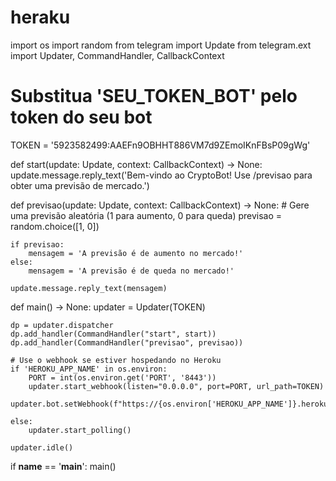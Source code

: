 # heraku 
import os
import random
from telegram import Update
from telegram.ext import Updater, CommandHandler, CallbackContext

# Substitua 'SEU_TOKEN_BOT' pelo token do seu bot
TOKEN = '5923582499:AAEFn9OBHHT886VM7d9ZEmoIKnFBsP09gWg'

def start(update: Update, context: CallbackContext) -> None:
    update.message.reply_text('Bem-vindo ao CryptoBot! Use /previsao para obter uma previsão de mercado.')

def previsao(update: Update, context: CallbackContext) -> None:
    # Gere uma previsão aleatória (1 para aumento, 0 para queda)
    previsao = random.choice([1, 0])

    if previsao:
        mensagem = 'A previsão é de aumento no mercado!'
    else:
        mensagem = 'A previsão é de queda no mercado!'

    update.message.reply_text(mensagem)

def main() -> None:
    updater = Updater(TOKEN)

    dp = updater.dispatcher
    dp.add_handler(CommandHandler("start", start))
    dp.add_handler(CommandHandler("previsao", previsao))

    # Use o webhook se estiver hospedando no Heroku
    if 'HEROKU_APP_NAME' in os.environ:
        PORT = int(os.environ.get('PORT', '8443'))
        updater.start_webhook(listen="0.0.0.0", port=PORT, url_path=TOKEN)
        updater.bot.setWebhook(f"https://{os.environ['HEROKU_APP_NAME']}.herokuapp.com/{TOKEN}")

    else:
        updater.start_polling()

    updater.idle()

if __name__ == '__main__':
    main()

